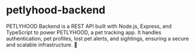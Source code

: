 # petlyhood-backend
PETLYHOOD Backend is a REST API built with Node.js, Express, and TypeScript to power PETLYHOOD, a pet tracking app. It handles authentication, pet profiles, lost pet alerts, and sightings, ensuring a secure and scalable infrastructure. 🚀
